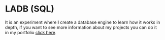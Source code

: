 # LADB (SQL)

It is an experiment where I create a database engine to learn how it works in depth, if you want to see more information about my projects you can do it in my portfolio [click here](https://damkan.lat).
